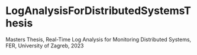 # LogAnalysisForDistributedSystemsThesis
Masters Thesis, Real-Time Log Analysis for Monitoring Distributed Systems, FER, University of Zagreb, 2023
